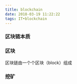 ```yaml
---
title: blockchain
date: 2018-03-19 11:22:22
tags: IT•blockchain
---
```


### 区块链本质


### 区块

区块链由一个个区块（block）组成

### 挖矿